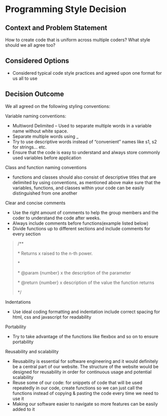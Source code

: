 # Programming Style Decision

## Context and Problem Statement

How to create code that is uniform across multiple coders?
What style should we all agree too?

## Considered Options

* Considered typical code style practices and agreed upon one format for us all to use

## Decision Outcome
We all agreed on the following styling conventions:

Variable naming conventions:
- Multiword Delimited – Used to separate multiple words in a variable name without white space.
- Separate multiple words using _
- Try to use descriptive words instead of “convenient” names like s1, s2 for strings… etc. 
- Ensure that the code is easy to understand and always store commonly used variables before application

Class and function naming conventions
- functions and classes should also consist of descriptive titles that are delimited by using conventions, as mentioned above
make sure that the variables, functions, and classes within your code can be easily distinguished from one another

Clear and concise comments
- Use the right amount of comments to help the group members and the coder to understand the code after weeks. 
- Always include comments before functions(example listed below)
- Divide functions up to different sections and include comments for every section

> /**
> 
>   \* Returns x raised to the n-th power.
>  
>   \*
>  
>   \* @param {number} x the description of the parameter
>  
>   \* @return {number} x description of the value the function returns
>  
>   \*/
 
Indentations
- Use ideal coding formatting and indentation include correct spacing for html, css and javascript for readability

Portability
- Try to take advantage of the functions like flexbox and so on to ensure portability 

Reusability and scalability
- Reusability is essential for software engineering and it would definitely be a central part of our website. The structure of the website would be designed for reusability in order for continuous usage and potential scalability
- Reuse some of our code: for snippets of code that will be used repeatedly in our code, create functions so we can just call the functions instead of copying & pasting the code every time we need to use it
- Making our software easier to navigate so more features can be easily added to it

